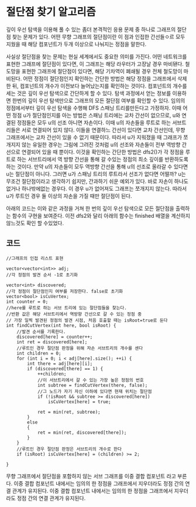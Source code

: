 # 절단점 찾기 알고리즘

깊이 우선 탐색을 이용해 풀 수 있는 좀더 본격적인 응용 문제 중 하나로 그래프의 절단점 찾는 문제가 있다. 어떤 무향 그래프의 절단점이란 이 점과 인접한 간선들ㅇ르 모두 지웠을 때 해당 컴포넌트가 두개 이상으로 나눠지는 정점을 말한다.

사실상 절단점을 찾는 문제는 현실 세계에서도 중요한 의미를 가진다. 어떤 네트워크를 표현한 그래프에 절단점이 있다면, 이 그래프는 해당 라우터가 고장날 경우 마비됀다.
철도망을 표현한 그래프에 절단점이 있다면, 해당 기차역이 폐쇄될 경우 전체 철도망이 마비된다.
 어떤 정점이 절단점인지 확인하는 간단한 방법은 해당 정점을 그래프에서 삭제한 뒤, 컴포넌트의 개수가 이전보다 늘어났는지를 확인하는 것이다. 컴포넌트의 개수를 세는 것은 깊이 우선 탐색으로 간단하게 할 수 있다. 탐색 과정에서 얻는 정보를 이용하면 한번의 깊이 우선 탐색만으로 그래프의 모든 절단점 여부를 확인할 수 있다.
임의의 정점에서부터 깊이 우선 탐색을 수행해 DFS 스패닝 트리를만든다고 가정하자. 이때 어떤 정점 u가 절단점인지를 아는 방법은 스패닝 트리에는 교차 간선이 없으므로, u와 연결된 정점들은 모두 u의 선조 아니면 자손이다. 이때 u의 자손들을 루트로 하는 서브트리들은 서로 연결되어 있지 않다. 이들을 연결하느 간선이 있다면 교차 간선인데, 무향 그래프에서는 교차 간선이 있을 수 없기 때문이다.
따라서 u가 지워졌을 때 그래프가 쪼개지지 않는 유일한 경우는 그림에 그려진 것처럼 u의 선조와 자손들이 전부 역방향 간선으로 연결되어 있을 때 뿐이다. 이것을 확인하는 간단한 방법은 dfs2()가 각 정점을 루트로 하는 서브트리에서 역 방향 간선을 통해 갈 수있는 정점의 최소 깊이를 반환하도록 하는 것이다. 만약 u의 자손들이 모두 역방향 간선을 통해 u의 선조로 올라갈 수 있다면 u는 절단점이 아니다.
그러면 u가 스패닝 트리의 루트라서 선조가 없다면 어떨까? u는 무조건 절단점이라고 생각하기 쉽지만, 간과하기 쉬운 예외가 있다. 바로 자손이 하나도 없거나 하나밖에없는 경우다. 이 경우 u가 없어져도 그래프는 쪼개지지 않는다. 따라서 u가 루트인 경우 둘 이상의 자손을 가질 때만 절단점이 된다.

아래의 코드는 이와 같은 과정을 거쳐 한 번의 깊이 우선 탐색으로 모든 절단점을 출력하는 함수의 구현을 보여준다.
이전 dfs2와 달리 아래의 함수는 finished 배열을 계산하지 않느것도 확인 할 수있었다.

## 코드

```
//그래프의 인접 리스트 표현

vector<vector<int>> adj;
//각 정점의 발견 순서 -1로 초기화

vector<int> discovered;
//각 정점이 절단점인지 여부를 저장한다. false로 초기화
vector<bool> isCuVertex;
int counter = 0;
//here를 루트로 하는 서브 트리에 있는 절단점들을 찾는다.
//반환 값은 해당 서브트리에서 역방향 간선으로 갈 수 있는 정점 중
// 가장 일찍 발견된 정점의 발견 시점, 처음 호출할 때는 isRoot=true로 둔다
int findCutVertex(int here, bool isRoot) {
	//발견 순서를 기록한다.
	discovered[here] = counter++;
	int ret = discovered[here];
	//루트인 경우 절단점 판정을 위해 자손 서브트리의 개수를 센다
	int children = 0;
	for (int i = 0; i < adj[here].size(); ++i) {
		int there = adj[here][i];
		if (discovered[there] == 1) {
			++children;
			//이 서브트리에서 갈 수 있는 가장 높은 정점의 번호
			int subtree = findCutVertex(there, false);
			//그 노드가 자기 자신 이하에 있다면 현재 위치는 절단점
			if (!isRoot && subtree >= discovered[here])
				isCuVertex[here] = true;

			ret = min(ret, subtree);
		}
		else
		{
			ret = min(ret, discovered[there]);
		}
	}
	//루트인 경우 절단점 판정은 서브트리의 개수로 한다
	if (isRoot) isCuVertex[here] = (children) >= 2;

}
```
무향 그래프에서 절단점을 포함하지 않는 서브 그래프를 이중 결합 컴포넌트 라고 부른다. 이중 결합 컴포넌트 내에서는 임의의 한 정점을 그래프에서  지우더라도 정점 간의 연결 관계가 유지된다.
이중 결합 컴포넌트 내에서는 임의의 한 정점을 그래프에서 지우더라도 정점 간의 연결 관계가 유지된다.


